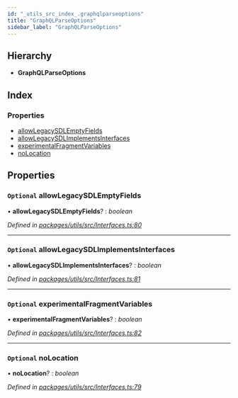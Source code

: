 ```yaml
---
id: "_utils_src_index_.graphqlparseoptions"
title: "GraphQLParseOptions"
sidebar_label: "GraphQLParseOptions"
---
```


## Hierarchy

* **GraphQLParseOptions**

## Index

### Properties

* [allowLegacySDLEmptyFields](_utils_src_index_.graphqlparseoptions.md#optional-allowlegacysdlemptyfields)
* [allowLegacySDLImplementsInterfaces](_utils_src_index_.graphqlparseoptions.md#optional-allowlegacysdlimplementsinterfaces)
* [experimentalFragmentVariables](_utils_src_index_.graphqlparseoptions.md#optional-experimentalfragmentvariables)
* [noLocation](_utils_src_index_.graphqlparseoptions.md#optional-nolocation)

## Properties

### `Optional` allowLegacySDLEmptyFields

• **allowLegacySDLEmptyFields**? : *boolean*

*Defined in [packages/utils/src/Interfaces.ts:80](https://github.com/ardatan/graphql-tools/blob/master/packages/utils/src/Interfaces.ts#L80)*

___

### `Optional` allowLegacySDLImplementsInterfaces

• **allowLegacySDLImplementsInterfaces**? : *boolean*

*Defined in [packages/utils/src/Interfaces.ts:81](https://github.com/ardatan/graphql-tools/blob/master/packages/utils/src/Interfaces.ts#L81)*

___

### `Optional` experimentalFragmentVariables

• **experimentalFragmentVariables**? : *boolean*

*Defined in [packages/utils/src/Interfaces.ts:82](https://github.com/ardatan/graphql-tools/blob/master/packages/utils/src/Interfaces.ts#L82)*

___

### `Optional` noLocation

• **noLocation**? : *boolean*

*Defined in [packages/utils/src/Interfaces.ts:79](https://github.com/ardatan/graphql-tools/blob/master/packages/utils/src/Interfaces.ts#L79)*
